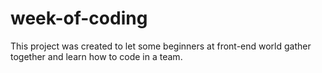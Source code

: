 # week-of-coding
This project was created to let some beginners at front-end world gather together and learn how to code in a team.
